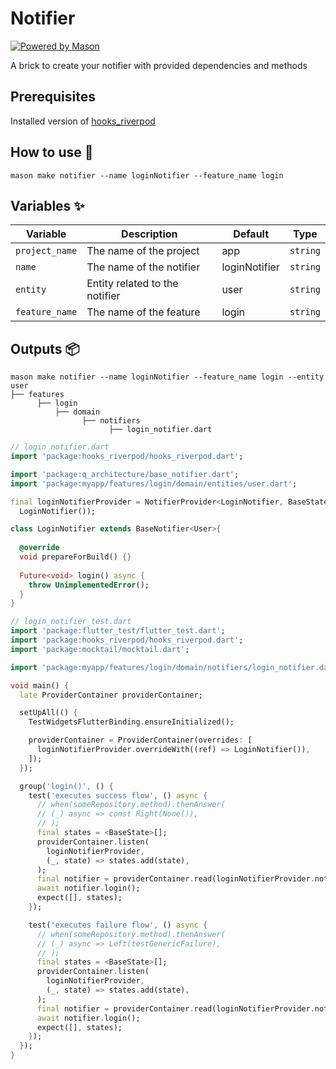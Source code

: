 # Notifier

[![Powered by Mason](https://img.shields.io/endpoint?url=https%3A%2F%2Ftinyurl.com%2Fmason-badge)](https://github.com/felangel/mason)

A brick to create your notifier with provided dependencies and methods

## Prerequisites

Installed version of [hooks_riverpod](https://pub.dev/packages/hooks_riverpod)

## How to use 🚀

```
mason make notifier --name loginNotifier --feature_name login
```

## Variables ✨

| Variable       | Description                    | Default       | Type     |
| -------------- | ------------------------------ | ------------- | -------- |
| `project_name` | The name of the project        | app           | `string` |
| `name`         | The name of the notifier       | loginNotifier | `string` |
| `entity`       | Entity related to the notifier | user          | `string` |
| `feature_name` | The name of the feature        | login         | `string` |

## Outputs 📦

```
mason make notifier --name loginNotifier --feature_name login --entity user
├── features
      ├── login
          ├── domain
                ├── notifiers
                      ├── login_notifier.dart
```

```dart
// login_notifier.dart
import 'package:hooks_riverpod/hooks_riverpod.dart';

import 'package:q_architecture/base_notifier.dart';
import 'package:myapp/features/login/domain/entities/user.dart';

final loginNotifierProvider = NotifierProvider<LoginNotifier, BaseState<User>>((ref) => 
  LoginNotifier());

class LoginNotifier extends BaseNotifier<User>{
  
  @override
  void prepareForBuild() {}
  
  Future<void> login() async {
    throw UnimplementedError();
  }
}

// login_notifier_test.dart
import 'package:flutter_test/flutter_test.dart';
import 'package:hooks_riverpod/hooks_riverpod.dart';
import 'package:mocktail/mocktail.dart';

import 'package:myapp/features/login/domain/notifiers/login_notifier.dart';

void main() {
  late ProviderContainer providerContainer;

  setUpAll(() {
    TestWidgetsFlutterBinding.ensureInitialized();

    providerContainer = ProviderContainer(overrides: [
      loginNotifierProvider.overrideWith((ref) => LoginNotifier()),
    ]);
  });

  group('login()', () {
    test('executes success flow', () async {
      // when(someRepository.method).thenAnswer(
      // (_) async => const Right(None()),
      // );
      final states = <BaseState>[];
      providerContainer.listen(
        loginNotifierProvider,
        (_, state) => states.add(state),
      );
      final notifier = providerContainer.read(loginNotifierProvider.notifier);
      await notifier.login();
      expect([], states);
    });

    test('executes failure flow', () async {
      // when(someRepository.method).thenAnswer(
      // (_) async => Left(testGenericFailure),
      // );
      final states = <BaseState>[];
      providerContainer.listen(
        loginNotifierProvider,
        (_, state) => states.add(state),
      );
      final notifier = providerContainer.read(loginNotifierProvider.notifier);
      await notifier.login();
      expect([], states);
    });
  });
}
```
